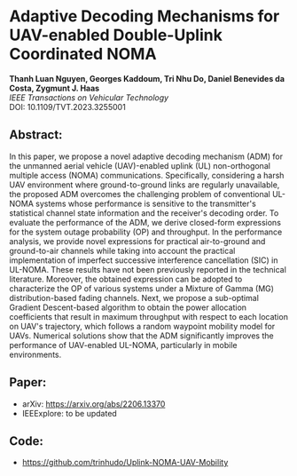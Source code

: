 # Adaptive Decoding Mechanisms for UAV-enabled Double-Uplink Coordinated NOMA
**Thanh Luan Nguyen, Georges Kaddoum, Tri Nhu Do, Daniel Benevides da Costa, Zygmunt J. Haas**  
*IEEE Transactions on Vehicular Technology*  
DOI: 10.1109/TVT.2023.3255001  

## Abstract:
In this paper, we propose a novel adaptive decoding mechanism (ADM) for the unmanned aerial vehicle (UAV)-enabled uplink (UL) non-orthogonal multiple access (NOMA) communications. Specifically, considering a harsh UAV environment where ground-to-ground links are regularly unavailable, the proposed ADM overcomes the challenging problem of conventional UL-NOMA systems whose performance is sensitive to the transmitter's statistical channel state information and the receiver's decoding order. To evaluate the performance of the ADM, we derive closed-form expressions for the system outage probability (OP) and throughput. In the performance analysis, we provide novel expressions for practical air-to-ground and ground-to-air channels while taking into account the practical implementation of imperfect successive interference cancellation (SIC) in UL-NOMA. These results have not been previously reported in the technical literature. Moreover, the obtained expression can be adopted to characterize the OP of various systems under a Mixture of Gamma (MG) distribution-based fading channels. Next, we propose a sub-optimal Gradient Descent-based algorithm to obtain the power allocation coefficients that result in maximum throughput with respect to each location on UAV's trajectory, which follows a random waypoint mobility model for UAVs. Numerical solutions show that the ADM significantly improves the performance of UAV-enabled UL-NOMA, particularly in mobile environments.


## Paper:
- arXiv: https://arxiv.org/abs/2206.13370
- IEEExplore: to be updated

## Code:
- https://github.com/trinhudo/Uplink-NOMA-UAV-Mobility 
